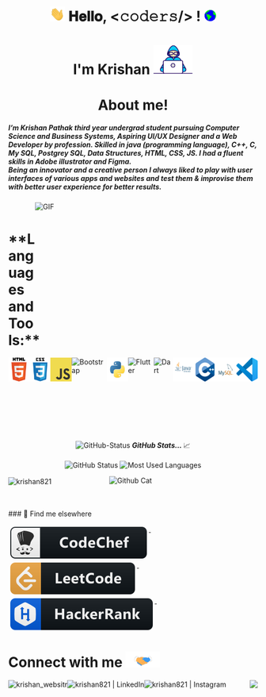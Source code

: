 <h1 align="center"><img src="https://github.com/Harshita248/Harshita248/blob/main/Assets/Hi.gif" width="30px">   𝐇𝐞𝐥𝐥𝐨, <𝚌𝚘𝚍𝚎𝚛𝚜/> ! <img src="https://github.com/Harshita248/Harshita248/blob/main/Assets/Earth.gif" width="24px"> 
  <br>
<h1 align="center">I'm Krishan  <img src="https://github.com/Harshita248/Harshita248/blob/main/Assets/Developer.gif" width="80px">
</h1>

<h1 style="text-align: center;"> About me!</h1>

<h5>I’m Krishan Pathak third year undergrad student pursuing Computer Science and Business Systems, Aspiring UI/UX Designer and a Web Developer by profession. Skilled in java (programming language), C++, C, My SQL, Postgrey SQL, Data Structures, HTML, CSS, JS. I had a fluent skills in Adobe illustrator and Figma.
  <br>
   Being an innovator and a creative person I always liked to play with user interfaces of various apps and websites and test them & improvise them with better user experience for better results.</h5>
 <img align="right" alt="GIF" src="https://github.com/abhisheknaiidu/abhisheknaiidu/blob/master/code.gif?raw=true" width="450" height="260" />
<br><h1> **Languages and Tools:**  </h1>
<div style="display:flex;">
  <a><img height="48" src="https://raw.githubusercontent.com/github/explore/80688e429a7d4ef2fca1e82350fe8e3517d3494d/topics/html/html.png" alt="Html"></a>
  <a><img height="48" src="https://raw.githubusercontent.com/github/explore/80688e429a7d4ef2fca1e82350fe8e3517d3494d/topics/css/css.png" alt="CSS"></a>
  <a><img height="48" src="https://raw.githubusercontent.com/github/explore/80688e429a7d4ef2fca1e82350fe8e3517d3494d/topics/javascript/javascript.png" alt="JavaScript"></a>
  <a><img height="48" src="https://download.logo.wine/logo/Bootstrap_(front-end_framework)/Bootstrap_(front-end_framework)-Logo.wine.png" alt="Bootstrap"></a>
  <!-- <a><img style="width:3rem;margin-left: 0.6rem;" src="https://i.pinimg.com/originals/18/f1/72/18f1727873924ba58fde1f739d11b77b.png" alt="Figma"></a> -->
  <a><img height="48" src="https://raw.githubusercontent.com/github/explore/80688e429a7d4ef2fca1e82350fe8e3517d3494d/topics/python/python.png" alt="Python"></a>
  <a><img height="48" src="https://toharsh.github.io/static/images/flutter.png" alt="Flutter"></a>
  <a><img height="48" src="https://toharsh.github.io/static/images/dart.jpg" alt="Dart"></a>
  <a><img height="48" src="https://raw.githubusercontent.com/github/explore/80688e429a7d4ef2fca1e82350fe8e3517d3494d/topics/java/java.png" alt="java"></a>
  <a><img height="48" src="https://raw.githubusercontent.com/github/explore/80688e429a7d4ef2fca1e82350fe8e3517d3494d/topics/cpp/cpp.png" alt="cpp"></a>
  <a><img height="48" src="https://raw.githubusercontent.com/github/explore/80688e429a7d4ef2fca1e82350fe8e3517d3494d/topics/mysql/mysql.png" alt="MySQL"></a>
  <a><img height="48" src="https://raw.githubusercontent.com/github/explore/80688e429a7d4ef2fca1e82350fe8e3517d3494d/topics/visual-studio-code/visual-studio-code.png" alt="VS"></a>
</div>
<br>
<br>
<br>
<br>
  <br>
  <br>
<p align="center">
<img src="https://media.giphy.com/media/VgCDAzcKvsR6OM0uWg/giphy.gif" width="30px" alt="GitHub-Status"/>&nbsp;<i><b>GitHub Stats... </b></i>📈<br><br>
<img src="https://github-readme-stats.vercel.app/api?username=krishan821&count_private=true&show_icons=true&theme=radical" alt="GitHub Status"/>
<img src = "https://github-readme-stats.vercel.app/api/top-langs/?username=krishan821&show_icons=true&layout=compact&theme=radical" alt="Most Used Languages">
</p>
<img align="right" width=300px alt="Github Cat" src="https://camo.githubusercontent.com/3b7c592ede97b6138ffd4b1cc1541c2f3b11fd39/687474703a2f2f33312e6d656469612e74756d626c722e636f6d2f31376665613932306666333665663466356238373764353231366137616164392f74756d626c725f6d6f39786a65387a5a34317163626975666f315f313238302e676966" />
<p><img align="center" src="https://github-readme-streak-stats.herokuapp.com/?user=krishan821&" alt="krishan821" /></p>
</div>
<br>
<br>
### 📢 Find me elsewhere
<p align="left">
  <a href="https://https://www.codechef.com/users/krishn2001">
    <img src="https://raw.githubusercontent.com/AbhishekMaira10/AbhishekMaira10/master/Resources/svg/codechef.svg" alt="codechef" style="vertical-align:top; margin:4px">
  </a>&nbsp;&nbsp;&nbsp;
  
  <a href="https://https://leetcode.com/pathakkrishanaps/">
    <img src="https://raw.githubusercontent.com/AbhishekMaira10/AbhishekMaira10/master/Resources/svg/leetcode.svg" alt="leetcode" style="vertical-align:top; margin:4px">
  </a>&nbsp;&nbsp;&nbsp;

  <a href="https://https://www.hackerrank.com/pathakkrishanaps">
    <img src="https://raw.githubusercontent.com/AbhishekMaira10/AbhishekMaira10/master/Resources/svg/hackerrank.svg" alt="hackerrank" style="vertical-align:top; margin:4px">
  </a>&nbsp;&nbsp;&nbsp;
  
 

# Connect with me <img src="https://github.com/Harshita248/Harshita248/blob/main/Assets/Handshake.gif" height="32px">

[<img align="left" alt="krishan_websitr" height="30px" src="https://www.flaticon.com/svg/static/icons/svg/2996/2996826.svg" />](https://krishan821.github.io/MyNewPortfolio/)

[<img align="left" alt="krishan821 | LinkedIn" height="30px" src="https://www.flaticon.com/svg/static/icons/svg/725/725337.svg"/>](https://www.linkedin.com/in/krishan-pathak-b8bb80192/)



[<img align="left" alt="krishan821 | Instagram" height="30px" src="https://image.flaticon.com/icons/svg/725/725278.svg" />](https://www.instagram.com/krishan_003/)



<img align="right" src="http://estruyf-github.azurewebsites.net/api/VisitorHit?user=krishan8218&repo=krishan8218&countColorcountColor&countColor=%237B1E7B"/>



  






  


